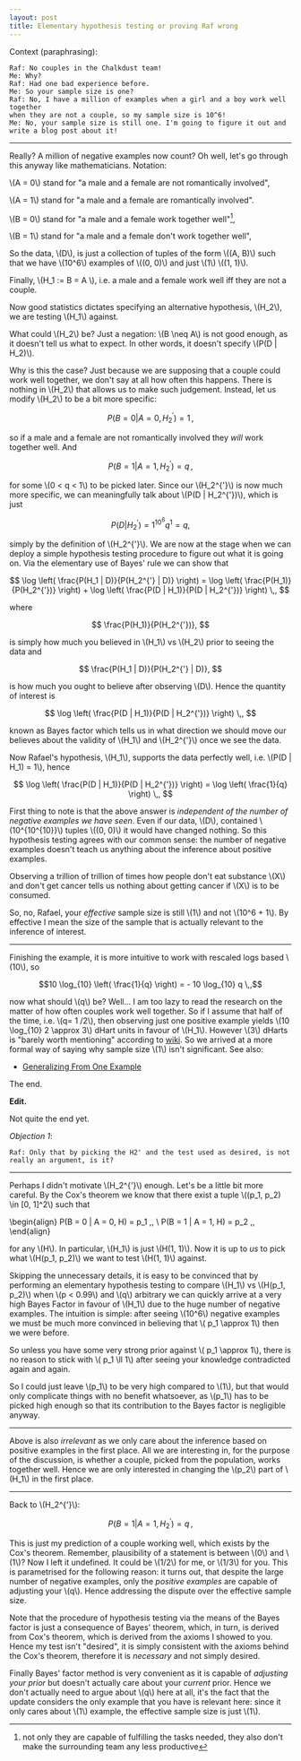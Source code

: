 ```yaml
---
layout: post
title: Elementary hypothesis testing or proving Raf wrong
---
```


Context (paraphrasing):

~~~
Raf: No couples in the Chalkdust team!
Me: Why?
Raf: Had one bad experience before.
Me: So your sample size is one?
Raf: No, I have a million of examples when a girl and a boy work well together
when they are not a couple, so my sample size is 10^6!
Me: No, your sample size is still one. I'm going to figure it out and write a blog post about it!
~~~

------

Really? A million of negative examples now count? Oh well, let's go through
this anyway like mathematicians. Notation:

\\(A = 0\\) stand for "a male and a female are not romantically involved",

\\(A = 1\\) stand for "a male and a female are romantically involved".

\\(B = 0\\) stand for "a male and a female work together well"[^1],

\\(B = 1\\) stand for "a male and a female don't work together well",


So the data, \\(D\\), is just a collection of tuples of the form \\((A, B)\\)
such that we have \\(10^6\\) examples of \\((0, 0)\\) and just \\(1\\) \\((1,
1)\\).

Finally, \\(H_1 := B = A \\), i.e. a male and a female work well iff they are
not a couple.

Now good statistics dictates specifying an alternative hypothesis, \\(H_2\\),
we are testing \\(H_1\\) against.

What could \\(H_2\\) be? Just a negation: \\(B \neq A\\) is not good enough,
as it doesn't tell us what to expect. In other words, it doesn't specify
\\(P(D | H_2)\\).

Why is this the case? Just because we are supposing that a couple could work
well together, we don't say at all how often this happens. There is nothing
in \\(H_2\\) that allows us to make such judgement. Instead, let us modify
\\(H_2\\) to be a bit more specific:

$$P(B = 0 | A = 0, H_2^{'}) = 1 \,,$$

so if a male and a female are not romantically involved they *will* work
together well. And

$$P(B = 1 | A = 1, H_2^{'}) = q \,,$$

for some \\(0 < q < 1\\) to be picked later. Since our \\(H_2^{\'}\\) is now
much more specific, we can meaningfully talk about \\(P(D | H_2^{\'})\\), which
is just

$$P(D | H_2^{'}) = 1^{10^6} q^{1} = q,$$

simply by the definition of \\(H_2^{\'}\\). We are now at the stage when
we can deploy a simple hypothesis testing procedure to figure out what it is
going on. Via the elementary use of Bayes' rule we can show that

$$ \log \left( \frac{P(H_1 | D)}{P(H_2^{'} | D)} \right) =
\log \left( \frac{P(H_1)}{P(H_2^{'})} \right) +
\log \left( \frac{P(D | H_1)}{P(D | H_2^{'})} \right) \,,
$$

where

$$
\frac{P(H_1)}{P(H_2^{'})},
$$

is simply how much you believed in \\(H_1\\) vs \\(H_2\\) prior to seeing
the data and


$$ \frac{P(H_1 | D)}{P(H_2^{'} | D)}, $$

is how much you ought to believe after observing \\(D\\). Hence the quantity
of interest is

$$
\log \left( \frac{P(D | H_1)}{P(D | H_2^{'})} \right) \,,
$$

known as Bayes factor which tells us in what direction we should move our
believes about the validity of \\(H_1\\) and \\(H_2^{\'}\\) once we see the
data.

Now Rafael's hypothesis, \\(H_1\\), supports the data perfectly well, i.e.
\\(P(D | H_1) = 1\\), hence


$$
\log \left( \frac{P(D | H_1)}{P(D | H_2^{'})} \right)
= \log \left( \frac{1}{q} \right) \,,
$$

First thing to note is that the above answer is *independent of the number of
negative examples we have seen*. Even if our data, \\(D\\), contained
\\(10^{10^{10}}\\) tuples \\((0, 0)\\) it would have changed nothing. So this
hypothesis testing agrees with our common sense: the number of negative
examples doesn't teach us anything about the inference about positive examples.

Observing a trillion of trillion of times how people don't eat substance
\\(X\\) and don't get cancer tells us nothing about getting cancer if \\(X\\)
is to be consumed.

So, no, Rafael, your *effective* sample size is still \\(1\\) and not \\(10^6 +
1\\). By effective I mean the size of the sample that is actually relevant
to the inference of interest.

---

Finishing the example, it is more intuitive to work with rescaled logs based
\\(10\\), so

$$10 \log_{10} \left( \frac{1}{q} \right) = - 10 \log_{10} q \,,$$

now what should \\(q\\) be? Well... I am too lazy to read the research on the
matter of how often couples work well together. So if I assume that half of
the time, i.e. \\(q= 1 /2\\), then observing just one positive example
yields \\(10 \log_{10} 2 \approx 3\\) dHart units in favour of \\(H_1\\).
However \\(3\\) dHarts is "barely worth mentioning" according to [wiki][wiki].
So we arrived at a more formal way of saying why sample size \\(1\\) isn't
significant. See also:

* [Generalizing From One Example][lw]

The end.

**Edit.**

Not quite the end yet.

*Objection 1*:

~~~
Raf: Only that by picking the H2' and the test used as desired, is not really an argument, is it?
~~~

----

Perhaps I didn't motivate \\(H_2^{\'}\\) enough. Let's be a little bit more
careful. By the Cox's theorem we know that
there exist a tuple \\((p_1, p_2) \in [0, 1]^2\\) such that

\begin{align}
P(B = 0 | A = 0, H) = p_1 \,,
\\
P(B = 1 | A = 1, H) = p_2 \,,
\end{align}

for any \\(H\\). In particular, \\(H_1\\) is just \\(H(1, 1)\\). Now it is up
to *us* to pick what \\(H(p_1, p_2)\\) we want to test \\(H(1, 1)\\) against.

Skipping the unnecessary details, it is easy to be convinced that by performing
an elementary hypothesis testing to compare \\(H_1\\) vs \\(H(p_1, p_2)\\) when
\\(p < 0.99\\) and \\(q\\) arbitrary we can quickly arrive at a very high Bayes
Factor in favour of \\(H_1\\) due to the huge number of negative examples. The
intuition is simple: after seeing \\(10^6\\) negative examples we must be much
more convinced in believing that \\( p_1 \approx 1\\) then we were before.

So unless you have some very strong prior against \\( p_1 \approx 1\\), there is
no reason to stick with \\( p_1 \ll 1\\) after seeing your knowledge contradicted
again and again.

So I could just leave \\(p_1\\) to be very high compared to \\(1\\), but that
would only complicate things with no benefit whatsoever, as \\(p_1\\) has to be
picked high enough so that its contribution to the Bayes factor is negligible
anyway.

----

Above is also *irrelevant* as we only care about the inference based on
positive examples in the first place. All we are interesting in, for the
purpose of the discussion, is whether a couple, picked from the population,
works together well. Hence we are only interested in changing the \\(p_2\\)
part of \\(H_1\\) in the first place.

---

Back to \\(H_2^{\'}\\):

$$P(B = 1 | A = 1, H_2^{'}) = q \,,$$

This is just my prediction of a couple working well, which exists by the
Cox's theorem. Remember, plausibility of a statement is between \\(0\\) and
\\(1\\)? Now I left it undefined. It could be \\(1/2\\) for me, or
\\(1/3\\) for you. This is parametrised for the following reason:
it turns out, that despite the large number of negative examples, only the
*positive examples* are capable of adjusting your \\(q\\). Hence addressing the
dispute over the effective sample size.

Note that the procedure of hypothesis testing via the means of the Bayes factor
is just a consequence of Bayes' theorem, which, in turn, is derived from Cox's
theorem, which is derived from the axioms I showed to you. Hence my test isn't
"desired", it is simply consistent with the axioms behind the Cox's theorem,
therefore it is *necessary* and not simply desired.

Finally Bayes' factor method is very convenient as it is capable of *adjusting
your prior* but doesn't actually care about your *current* prior. Hence we
don't actually need to argue about \\(q\\) here at all, it's the fact that the
update considers the only example that you have is relevant here: since it
only cares about \\(1\\) example, the effective sample size is just \\(1\\).

[wiki]: https://en.wikipedia.org/wiki/Bayes_factor
[lw]: http://lesswrong.com/lw/dr/generalizing_from_one_example/
[^1]: not only they are capable of fulfilling the tasks needed, they also don't
      make the surrounding team any less productive
